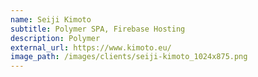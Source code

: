 ```yaml
---
name: Seiji Kimoto
subtitle: Polymer SPA, Firebase Hosting
description: Polymer
external_url: https://www.kimoto.eu/
image_path: /images/clients/seiji-kimoto_1024x875.png
---
```

